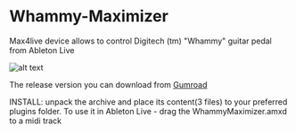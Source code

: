 # Whammy-Maximizer
Max4live device allows to control Digitech (tm) "Whammy" guitar pedal from Ableton Live

![alt text](https://github.com/SpacewormSera/Whammy-Maximizer/blob/main/max.png?raw=true)

The release version you can download from [Gumroad](wave42.gumroad.com/l/whammymaximizer)

INSTALL: unpack the archive and place its content(3 files) to your preferred plugins folder. 
To use it in Ableton Live - drag the WhammyMaximizer.amxd to a midi track
